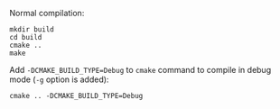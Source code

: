 Normal compilation:

```terminal
mkdir build
cd build
cmake ..
make
```

Add `-DCMAKE_BUILD_TYPE=Debug` to `cmake` command to compile in debug mode (`-g` option is added):

```terminal
cmake .. -DCMAKE_BUILD_TYPE=Debug
```
